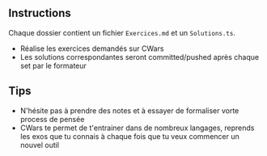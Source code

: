 ## Instructions
Chaque dossier contient un fichier `Exercices.md` et un `Solutions.ts`. 
- Réalise les exercices demandés sur CWars
- Les solutions correspondantes seront committed/pushed après chaque set par le formateur

## Tips
- N'hésite pas à prendre des notes et à essayer de formaliser vorte process de pensée 
- CWars te permet de t'entrainer dans de nombreux langages, reprends les exos que tu connais à chaque fois que tu veux commencer un nouvel outil